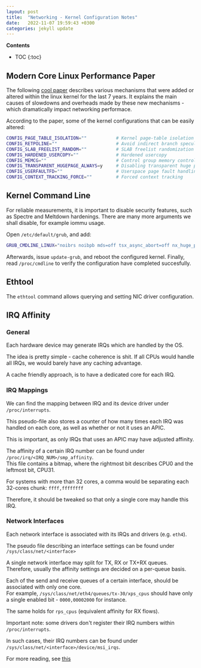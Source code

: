```yaml
---
layout: post
title:  "Networking - Kernel Configuration Notes"
date:   2022-11-07 19:59:43 +0300
categories: jekyll update
---
```


**Contents**
* TOC
{:toc}
## Modern Core Linux Performance Paper


The following [cool paper][cool-paper] describes various mechanisms that were added or altered within the linux kernel for the last 7 years.
It explains the main causes of slowdowns and overheads made by these new mechanisms - which dramatically impact networking performace. 

According to the paper, some of the kernel configurations that can be easily altered:
```bash
CONFIG_PAGE_TABLE_ISOLATION=""           # Kernel page-table isolation (Meltdown patch)
CONFIG_RETPOLINE=""                      # Avoid indirect branch speculation (Spectre patch)
CONFIG_SLAB_FREELIST_RANDOM=""           # SLAB freelist randomization
CONFIG_HARDENED_USERCOPY=""              # Hardened usercopy
CONFIG_MEMCG=""                          # Control group memory controller
CONFIG_TRANSPARENT_HUGEPAGE_ALWAYS=y     # Disabling transparent huge pages
CONFIG_USERFAULTFD=""                    # Userspace page fault handling
CONFIG_CONTEXT_TRACKING_FORCE=""         # Forced context tracking
```


## Kernel Command Line


For reliable measurements, it is important to disable security features, such as Spectre and Meltdown hardenings.
There are many more arguments we shall disable, for example iommu usage. 

Open `/etc/default/grub`, and add:
```bash
GRUB_CMDLINE_LINUX="noibrs noibpb mds=off tsx_async_abort=off nx_huge_pages=off nospectre_v1 spec_store_bypass_disable=off intel_iommu=off pti=off spectre_v2=off l1tf=off nospec_store_bypass_disable no_stf_barrier intel_pstate=disable mitigations=off idle=poll"
```

Afterwards, issue `update-grub`, and reboot the configured kernel. 
Finally, read `/proc/cmdline` to verify the configuration have completed succesfully. 



## Ethtool

The `ethtool` command allows querying and setting NIC driver configuration. 



## IRQ Affinity

### General

Each hardware device may generate IRQs which are handled by the OS.

The idea is pretty simple - cache coherence is shit. If all CPUs would handle all IRQs, we would barely have any caching advantage.

A cache friendly approach, is to have a dedicated core for each IRQ. 

### IRQ Mappings

We can find the mapping between IRQ and its device driver under `/proc/interrupts`. 

This pseudo-file also stores a counter of how many times each IRQ was handled on each core, as well as whether or not it uses an APIC. 

This is important, as only IRQs that uses an APIC may have adjusted affinity.

The affinity of a certain IRQ number can be found under `/proc/irq/<IRQ_NUM>/smp_affinity`.\
This file contains a bitmap, where the rightmost bit describes CPU0 and the leftmost bit, CPU31.

For systems with more than 32 cores, a comma would be separating each 32-cores chunk: `ffff,ffffffff`

Therefore, it should be tweaked so that only a single core may handle this IRQ. 

### Network Interfaces

Each network interface is associated with its IRQs and drivers (e.g. `eth4`). 

The pseudo file describing an interface settings can be found under `/sys/class/net/<interface>`

A single network interface may split for TX, RX or TX+RX queues. Therefore, usually the affinity settings are decided on a per-queue basis. 

Each of the send and receive queues of a certain interface, should be associated with only one core. \
For example, `/sys/class/net/eth4/queues/tx-30/xps_cpus` should have only a single enabled bit - `0000,00002000` for instance. 

The same holds for `rps_cpus` (equivalent affinity for RX flows). 

Important note: some drivers don't register their IRQ numbers within `/proc/interrupts`.

In such cases, their IRQ numbers can be found under `/sys/class/net/<interface>/device/msi_irqs`. 

For more reading, see [this][irq-affinity]

[irq-affinity]: https://greenhost.net/blog/2013/04/10/multi-queue-network-interfaces-with-smp-on-linux/
[cool-paper]: https://dl.acm.org/doi/10.1145/3341301.3359640
